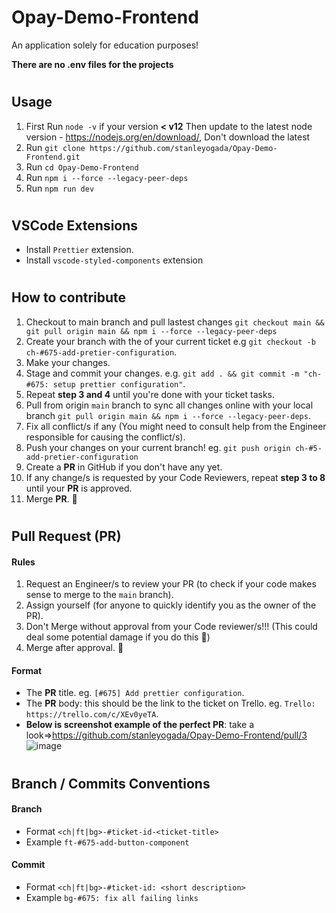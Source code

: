 # Opay-Demo-Frontend

An application solely for education purposes!

**There are no .env files for the projects**

#

## Usage

1. First Run `node -v` if your version **< v12** Then update to the latest node version - https://nodejs.org/en/download/, Don't download the latest
2. Run `git clone https://github.com/stanleyogada/Opay-Demo-Frontend.git`
3. Run `cd Opay-Demo-Frontend`
4. Run `npm i --force --legacy-peer-deps`
5. Run `npm run dev`

#

## VSCode Extensions

- Install `Prettier` extension.
- Install `vscode-styled-components` extension

#

## How to contribute

1. Checkout to main branch and pull lastest changes `git checkout main && git pull origin main && npm i --force --legacy-peer-deps`
2. Create your branch with the of your current ticket e.g `git checkout -b ch-#675-add-pretier-configuration`.
3. Make your changes.
4. Stage and commit your changes. e.g. `git add . && git commit -m "ch-#675: setup prettier configuration"`.
5. Repeat **step 3 and 4** until you're done with your ticket tasks.
6. Pull from origin `main` branch to sync all changes online with your local branch `git pull origin main && npm i --force --legacy-peer-deps`.
7. Fix all conflict/s if any (You might need to consult help from the Engineer responsible for causing the conflict/s).
8. Push your changes on your current branch! eg. `git push origin ch-#5-add-pretier-configuration`
9. Create a **PR** in GitHub if you don't have any yet.
10. If any change/s is requested by your Code Reviewers, repeat **step 3 to 8** until your **PR** is approved.
11. Merge **PR**. 🚢

#

## Pull Request (**PR**)

#### Rules

1. Request an Engineer/s to review your PR (to check if your code makes sense to merge to the `main` branch).
2. Assign yourself (for anyone to quickly identify you as the owner of the PR).
3. Don't Merge without approval from your Code reviewer/s!!! (This could deal some potential damage if you do this 🥴)
4. Merge after approval. 🚢

#### Format

- The **PR** title. eg. `[#675] Add prettier configuration`.
- The **PR** body: this should be the link to the ticket on Trello. eg. `Trello: https://trello.com/c/XEv0yeTA`.
- **Below is screenshot example of the perfect PR**: take a look=>https://github.com/stanleyogada/Opay-Demo-Frontend/pull/3
  ![image](https://user-images.githubusercontent.com/104577296/221747744-f5a893cf-ae75-4a63-ba69-9016798e47a9.png)

#

## Branch / Commits Conventions

#### Branch

- Format `<ch|ft|bg>-#ticket-id-<ticket-title>`
- Example `ft-#675-add-button-component`

#### Commit

- Format `<ch|ft|bg>-#ticket-id: <short description>`
- Example `bg-#675: fix all failing links`
